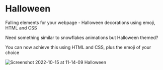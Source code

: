 # Halloween
Falling elements for your webpage - Halloween decorations using emoji, HTML and CSS

Need something similar to snowflakes animations but Halloween themed?

You can now achieve this using HTML and CSS, plus the emoji of your choice


![Screenshot 2022-10-15 at 11-14-09 Halloween](https://user-images.githubusercontent.com/6965443/195971080-331ec3ab-36aa-4f28-87ca-64f53ca22e5b.png)
